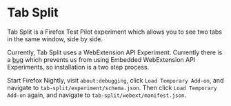 
Tab Split
=========

Tab Split is a Firefox Test Pilot experiment which allows you to see two tabs in the same window, side by side.

Currently, Tab Split uses a WebExtension API Experiment. Currently there is a [bug](https://bugzilla.mozilla.org/show_bug.cgi?id=1434076) which prevents us from using Embedded WebExtension API Experiments, so installation is a two step process.

Start Firefox Nightly, visit `about:debugging`, click `Load Temporary Add-on`, and navigate to `tab-split/experiment/schema.json`. Then click `Load Temporary Add-on` again, and navigate to `tab-split/webext/manifest.json`.

